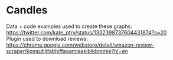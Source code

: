 # Candles
Data + code examples used to create these graphs: https://twitter.com/kate_ptrv/status/1332398737604431874?s=20 <br/>
Plugin used to download reviews: https://chrome.google.com/webstore/detail/amazon-review-scraper/kpmpdlljfabhiffaoamleakiblkbmmle?hl=en
